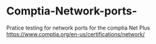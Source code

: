 # Comptia-Network-ports-
Pratice testing for network ports for the comptia Net Plus 
https://www.comptia.org/en-us/certifications/network/

